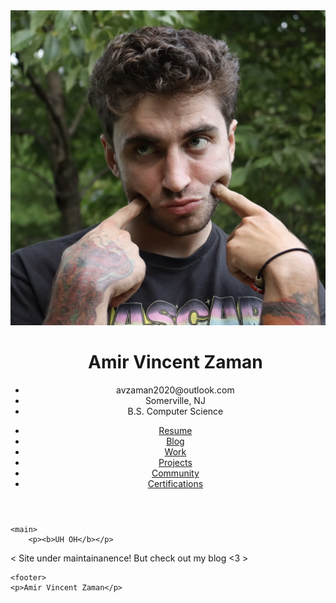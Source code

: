 <!-- _includes/base.html -->
<!DOCTYPE html>
<html lang="en">

<head>
    <meta charset="UTF-8" />
    <meta name="viewport" content="width=device-width, initial-scale=1.0" />
    <link rel="icon" href="/assets/img/favicon.png" type="image/x-icon">
    <title>Home/Resume</title> <!-- This comes from the page's front matter -->
    <link rel="stylesheet" href="/assets/styles/styles.css" />
</head>

<body>
    <header class="bg-gray-800 text-white">
    <div class="hero">
        <img class="heroimg" src="/assets/img/hero.jpg">
        <ul class="contacts">
            <h1>Amir Vincent Zaman</h1>
            <li>avzaman2020@outlook.com</li>
            <li>Somerville, NJ</li>
            <li>B.S. Computer Science</li>
        </ul>
    </div>
    <div class="nav">
        <ul class="pages">
            <li class="page"><a href="/index/">Resume</a></li>
            <li class="page"><a href="/pages/blog.html">Blog</a></li>
            <li class="page"><a href="/pages/work.md">Work</a></li>
            <li class="page"><a href="/pages/projects.md">Projects</a></li>
            <li class="page"><a href="/pages/community.md">Community</a></li>
            <li class="page"><a href="/pages/certifications.md">Certifications</a></li>
        </ul>
    </div>
</header> <!-- shared header -->

    <main>
        <p><b>UH OH</b></p>
<p>
    &lt; Site under maintainanence! But check out my blog <3 &gt;
</p> <!-- this is where the page's content goes -->
    </main>

    <footer>
    <p>Amir Vincent Zaman</p>
</footer> <!-- shared footer -->
</body>

</html>